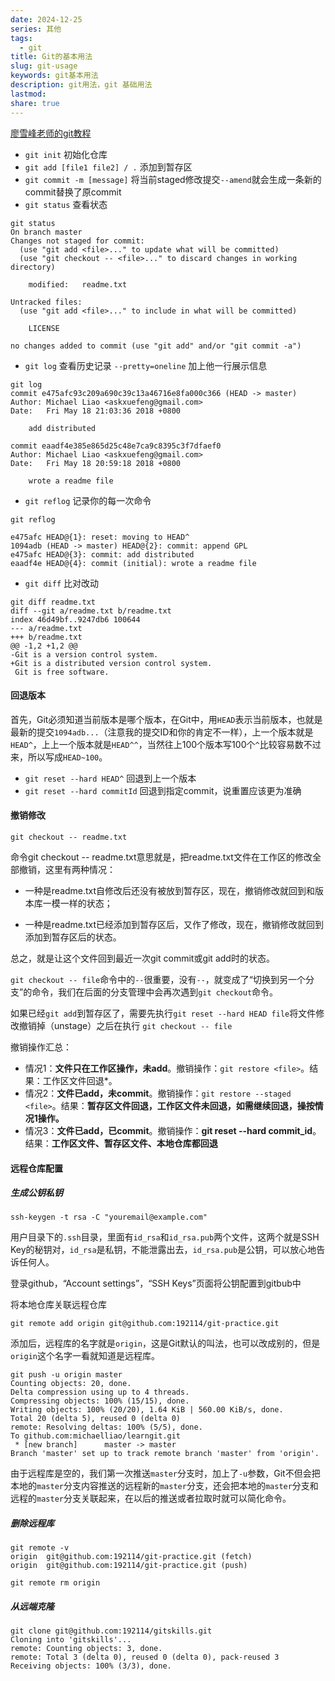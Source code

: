 ```yaml
---  
date: 2024-12-25  
series: 其他  
tags:  
  - git  
title: Git的基本用法  
slug: git-usage  
keywords: git基本用法  
description: git用法，git 基础用法  
lastmod:   
share: true  
---  
```

  
[廖雪峰老师的git教程](https://www.liaoxuefeng.com/wiki/896043488029600)  
  
- `git init` 初始化仓库  
- `git add [file1 file2] / .` 添加到暂存区  
- `git commit -m [message]` 将当前staged修改提交`--amend`就会生成一条新的commit替换了原commit  
- `git status` 查看状态  
``` shell  
git status  
On branch master  
Changes not staged for commit:  
  (use "git add <file>..." to update what will be committed)  
  (use "git checkout -- <file>..." to discard changes in working directory)  
  
	modified:   readme.txt  
  
Untracked files:  
  (use "git add <file>..." to include in what will be committed)  
  
	LICENSE  
  
no changes added to commit (use "git add" and/or "git commit -a")  
```  
- `git log` 查看历史记录 `--pretty=oneline` 加上他一行展示信息  
``` shell  
git log  
commit e475afc93c209a690c39c13a46716e8fa000c366 (HEAD -> master)  
Author: Michael Liao <askxuefeng@gmail.com>  
Date:   Fri May 18 21:03:36 2018 +0800  
  
    add distributed  
  
commit eaadf4e385e865d25c48e7ca9c8395c3f7dfaef0  
Author: Michael Liao <askxuefeng@gmail.com>  
Date:   Fri May 18 20:59:18 2018 +0800  
  
    wrote a readme file  
```  
- `git reflog` 记录你的每一次命令  
``` shell  
git reflog  
  
e475afc HEAD@{1}: reset: moving to HEAD^  
1094adb (HEAD -> master) HEAD@{2}: commit: append GPL  
e475afc HEAD@{3}: commit: add distributed  
eaadf4e HEAD@{4}: commit (initial): wrote a readme file  
```  
- `git diff` 比对改动  
``` shell  
git diff readme.txt   
diff --git a/readme.txt b/readme.txt  
index 46d49bf..9247db6 100644  
--- a/readme.txt  
+++ b/readme.txt  
@@ -1,2 +1,2 @@  
-Git is a version control system.  
+Git is a distributed version control system.  
 Git is free software.  
```  
#### 回退版本  
  
首先，Git必须知道当前版本是哪个版本，在Git中，用`HEAD`表示当前版本，也就是最新的提交`1094adb...`（注意我的提交ID和你的肯定不一样），上一个版本就是`HEAD^`，上上一个版本就是`HEAD^^`，当然往上100个版本写100个`^`比较容易数不过来，所以写成`HEAD~100`。  
  
- `git reset --hard HEAD^` 回退到上一个版本   
- `git reset --hard commitId` 回退到指定commit，说重置应该更为准确  
  
#### 撤销修改  
  
``` shell  
git checkout -- readme.txt  
```  
  
命令git checkout -- readme.txt意思就是，把readme.txt文件在工作区的修改全部撤销，这里有两种情况：  
  
- 一种是readme.txt自修改后还没有被放到暂存区，现在，撤销修改就回到和版本库一模一样的状态；  
  
- 一种是readme.txt已经添加到暂存区后，又作了修改，现在，撤销修改就回到添加到暂存区后的状态。  
  
总之，就是让这个文件回到最近一次git commit或git add时的状态。  
  
`git checkout -- file`命令中的`--`很重要，没有`--`，就变成了“切换到另一个分支”的命令，我们在后面的分支管理中会再次遇到`git checkout`命令。  
  
如果已经`git add`到暂存区了，需要先执行`git reset --hard HEAD file`将文件修改撤销掉（unstage）之后在执行 `git checkout -- file`  
  
  
撤销操作汇总：  
  
- 情况1：**文件只在工作区操作，未add**。撤销操作：`git restore <file>`。结果：工作区文件回退*。  
- 情况2：**文件已add，未commit**。撤销操作：`git restore --staged <file>`。结果：**暂存区文件回退，工作区文件未回退，如需继续回退，操按情况1操作。**  
- 情况3：**文件已add，已commit**。撤销操作：**git reset --hard commit_id**。结果：**工作区文件、暂存区文件、本地仓库都回退**  
  
#### 远程仓库配置  
##### 生成公钥私钥  
``` shell  
ssh-keygen -t rsa -C "youremail@example.com"  
```  
用户目录下的`.ssh`目录，里面有`id_rsa`和`id_rsa.pub`两个文件，这两个就是SSH Key的秘钥对，`id_rsa`是私钥，不能泄露出去，`id_rsa.pub`是公钥，可以放心地告诉任何人。  
  
登录github，“Account settings”，“SSH Keys”页面将公钥配置到gitbub中  
  
将本地仓库关联远程仓库  
``` shell  
git remote add origin git@github.com:192114/git-practice.git  
```  
添加后，远程库的名字就是`origin`，这是Git默认的叫法，也可以改成别的，但是`origin`这个名字一看就知道是远程库。  
``` shell  
git push -u origin master  
Counting objects: 20, done.  
Delta compression using up to 4 threads.  
Compressing objects: 100% (15/15), done.  
Writing objects: 100% (20/20), 1.64 KiB | 560.00 KiB/s, done.  
Total 20 (delta 5), reused 0 (delta 0)  
remote: Resolving deltas: 100% (5/5), done.  
To github.com:michaelliao/learngit.git  
 * [new branch]      master -> master  
Branch 'master' set up to track remote branch 'master' from 'origin'.  
```  
  
由于远程库是空的，我们第一次推送`master`分支时，加上了`-u`参数，Git不但会把本地的`master`分支内容推送的远程新的`master`分支，还会把本地的`master`分支和远程的`master`分支关联起来，在以后的推送或者拉取时就可以简化命令。  
  
##### 删除远程库  
```shell  
git remote -v  
origin  git@github.com:192114/git-practice.git (fetch)  
origin  git@github.com:192114/git-practice.git (push)  
```  
  
``` shell  
git remote rm origin  
```  
  
##### 从远端克隆  
``` shell  
git clone git@github.com:192114/gitskills.git  
Cloning into 'gitskills'...  
remote: Counting objects: 3, done.  
remote: Total 3 (delta 0), reused 0 (delta 0), pack-reused 3  
Receiving objects: 100% (3/3), done.  
```  

